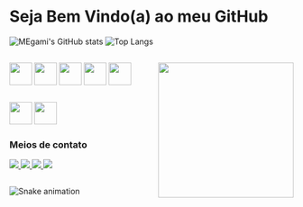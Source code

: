 # Seja Bem Vindo(a) ao meu GitHub

![MEgami's GitHub stats](https://github-readme-stats.vercel.app/api?username=MegamiAy&hide=issues,contribs&show=prs_merged_percentage,icons=true&theme=transparent)
![Top Langs](https://github-readme-stats.vercel.app/api/top-langs/?username=MegamiAy&layout=compact&show=icons=true&theme=transparent)

##

<div style="display: inline_block">
  <img align="center" src="https://cdn.jsdelivr.net/gh/devicons/devicon/icons/html5/html5-plain.svg" width="40" /> 
  <img align="center" src="https://cdn.jsdelivr.net/gh/devicons/devicon/icons/css3/css3-plain.svg" width="40" /> 
  <img align="center" src="https://cdn.jsdelivr.net/gh/devicons/devicon/icons/react/react-original.svg" width="40" /> 
  <img align="center" src="https://cdn.jsdelivr.net/gh/devicons/devicon/icons/javascript/javascript-plain.svg" width="40" /> 
  <img align="center" src="https://cdn.jsdelivr.net/gh/devicons/devicon/icons/python/python-original.svg" width="40"/> 
  <img align="right" src="https://im4.ezgif.com/tmp/ezgif-4-8c0c0e6158.gif" width="240">
</div>

##

<div>
  <img src="https://cdn.jsdelivr.net/gh/devicons/devicon/icons/windows8/windows8-original.svg" width="40" /> 
  <img src="https://cdn.jsdelivr.net/gh/devicons/devicon/icons/ubuntu/ubuntu-plain.svg" width="40" /> 
</div>

### Meios de contato

<div>
  <a href="https://www.linkedin.com/in/laiz-detros-93b95b236/"> <img src="https://img.shields.io/badge/linkedin-2E8FF0?style=for-the-badge&logo=linkedin&logoColor=fff"/> </a>
  <a href="https://www.instagram.com/uatafocuros/"> <img src="https://img.shields.io/badge/Instagram-D82BF0?style=for-the-badge&logo=instagram&logoColor=fff"/> </a>   
  <a href="mailto: laizbdetros@gmail.com"> <img src="https://img.shields.io/badge/Email-DC4944?style=for-the-badge&logo=gmail&logoColor=fff"/> </a>
  <a href="https://megamiay.github.io"> <img src="https://img.shields.io/badge/Meu%20Site-11641E?style=for-the-badge"/> </a>
</div>

##

![Snake animation](https://github.com/MegamiAy/MegamiAy/blob/output/github-contribution-grid-snake.svg)
